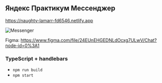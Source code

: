 ## Яндекс Практикум Мессенджер

https://naughty-lamarr-fd6546.netlify.app

![Messenger](https://pictures.s3.yandex.net/resources/S1_01_Mes_1596142517.png)

Figma: https://www.figma.com/file/24EUnEHGEDNLdOcxg7ULwV/Chat?node-id=0%3A1
### TypeScript + handlebars

- `npm run build`
- `npm start`

